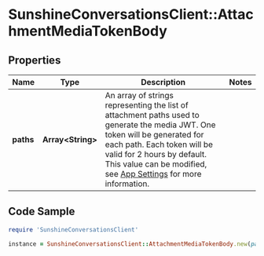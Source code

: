 # SunshineConversationsClient::AttachmentMediaTokenBody

## Properties

Name | Type | Description | Notes
------------ | ------------- | ------------- | -------------
**paths** | **Array&lt;String&gt;** | An array of strings representing the list of attachment paths used to generate the media JWT. One token will be generated for each path. Each token will be valid for 2 hours by default. This value can be modified, see [App Settings](#operation/createApp) for more information. | 

## Code Sample

```ruby
require 'SunshineConversationsClient'

instance = SunshineConversationsClient::AttachmentMediaTokenBody.new(paths: null)
```



